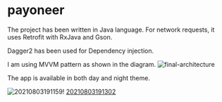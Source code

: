# payoneer
The project has been written in Java language. 
For network requests, it uses Retrofit with RxJava and Gson.

Dagger2 has been used for Dependency injection.

I am using MVVM pattern as shown in the diagram.
![final-architecture](https://user-images.githubusercontent.com/47601553/128049430-1d098d5f-0e93-453a-9e9f-31875d05e55a.png)


The app is available in both day and night theme.

![20210803191159](https://user-images.githubusercontent.com/47601553/128050057-1329ee0b-4b62-4c66-af56-38cbb176a643.jpg)! [20210803191302](https://user-images.githubusercontent.com/47601553/128050100-f7c220d8-bde2-41ff-92a6-1714fceef7a2.jpg)

